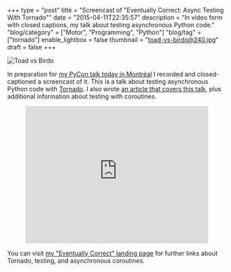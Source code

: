 +++
type = "post"
title = "Screencast of \"Eventually Correct: Async Testing With Tornado\""
date = "2015-04-11T22:35:57"
description = "In video form with closed captions, my talk about testing asynchronous Python code."
"blog/category" = ["Motor", "Programming", "Python"]
"blog/tag" = ["tornado"]
enable_lightbox = false
thumbnail = "toad-vs-birdo@240.jpg"
draft = false
+++

<p><img style="display:block; margin-left:auto; margin-right:auto;" src="toad-vs-birdo.jpg" alt="Toad vs Birdo" title="Toad vs Birdo" /></p>
<p>In preparation for <a href="https://us.pycon.org/2015/schedule/presentation/404/">my PyCon talk today in Montr&eacute;al</a> I recorded and closed-captioned a screencast of it. This is a talk about testing asynchronous Python code with <a href="http://www.tornadoweb.org/">Tornado</a>. I also wrote <a href="/blog/eventually-correct-async-testing-tornado/">an article that covers this talk</a>, plus additional information about testing with coroutines.</p>
<div style="text-align: center">
<iframe width="420" height="315" src="https://www.youtube.com/embed/peeTRU7cg6Q?rel=0" frameborder="0" allowfullscreen></iframe>
</div>

<p>You can visit <a href="/blog/eventually-correct-links/">my "Eventually Correct" landing page</a> for further links about Tornado, testing, and asynchronous coroutines.</p>
    